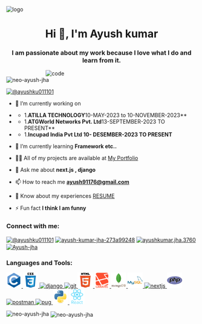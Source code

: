 ![logo](https://r7q6w9z6.rocketcdn.me/career/wp-content/uploads/2020/03/full-stack-development.gif)
<h1 align="center">Hi 👋, I'm Ayush kumar</h1>
<h3 align="center">I am passionate about my work because I love what I do and learn from it.</h3>
<img src="https://user-images.githubusercontent.com/55389276/140866485-8fb1c876-9a8f-4d6a-98dc-08c4981eaf70.gif" align="right" alt="code" width="400"/>
<p align="left"> <img src="https://komarev.com/ghpvc/?username=neo-ayush-jha&label=Profile%20views&color=0e75b6&style=flat" alt="neo-ayush-jha" /> </p>

<p align="left"> <a href="https://twitter.com/@ayushku011101" target="blank"><img src="https://img.shields.io/twitter/follow/@ayushku011101?logo=twitter&style=for-the-badge" alt="@ayushku011101" /></a> </p>

- 🔭 I’m currently working on
- -   1.**ATILLA TECHNOLOGY**10-MAY-2023 to 10-NOVEMBER-2023**
- -   1.**ATGWorld Networks Pvt. Ltd**13-SEPTEMBER-2023 TO PRESENT** 
- -   1.**Incupad India Pvt Ltd 10- DESEMBER-2023 TO PRESENT**
- 🌱 I’m currently learning **Framework etc..**

- 👨‍💻 All of my projects are available at [My Portfolio](https://ayush-portfolio-ec74.vercel.app/)

- 💬 Ask me about **next.js , django**

- 📫 How to reach me **ayush91176@gmail.com**

- 📄 Know about my experiences [RESUME](https://ayush-portfolio-ec74.vercel.app/proj/ayush.pdf)

- ⚡ Fun fact **I think I am funny**

<h3 align="left">Connect with me:</h3>
<p align="left">
<a href="https://twitter.com/@ayushku011101" target="blank"><img align="center" src="https://raw.githubusercontent.com/rahuldkjain/github-profile-readme-generator/master/src/images/icons/Social/twitter.svg" alt="@ayushku011101" height="30" width="40" /></a>
<a href="https://linkedin.com/in/ayush-kumar-jha-273a99248" target="blank"><img align="center" src="https://raw.githubusercontent.com/rahuldkjain/github-profile-readme-generator/master/src/images/icons/Social/linked-in-alt.svg" alt="ayush-kumar-jha-273a99248" height="30" width="40" /></a>
<a href="https://fb.com/ayushkumar.jha.3760" target="blank"><img align="center" src="https://raw.githubusercontent.com/rahuldkjain/github-profile-readme-generator/master/src/images/icons/Social/facebook.svg" alt="ayushkumar.jha.3760" height="30" width="40" /></a>
<a href="https://www.instagram.com/neo.ayush.jha/" target="blank"><img align="center" src="https://raw.githubusercontent.com/rahuldkjain/github-profile-readme-generator/master/src/images/icons/Social/instagram.svg" alt="Ayush-jha" height="30" width="40" /></a>
</p>

<h3 align="left">Languages and Tools:</h3>
<p align="left"> <a href="https://www.cprogramming.com/" target="_blank" rel="noreferrer"> <img src="https://raw.githubusercontent.com/devicons/devicon/master/icons/c/c-original.svg" alt="c" width="40" height="40"/> </a> <a href="https://www.w3schools.com/css/" target="_blank" rel="noreferrer"> <img src="https://raw.githubusercontent.com/devicons/devicon/master/icons/css3/css3-original-wordmark.svg" alt="css3" width="40" height="40"/> </a> <a href="https://www.djangoproject.com/" target="_blank" rel="noreferrer"> <img src="https://cdn.worldvectorlogo.com/logos/django.svg" alt="django" width="40" height="40"/> </a> <a href="https://git-scm.com/" target="_blank" rel="noreferrer"> <img src="https://www.vectorlogo.zone/logos/git-scm/git-scm-icon.svg" alt="git" width="40" height="40"/> </a> <a href="https://www.w3.org/html/" target="_blank" rel="noreferrer"> <img src="https://raw.githubusercontent.com/devicons/devicon/master/icons/html5/html5-original-wordmark.svg" alt="html5" width="40" height="40"/> </a> <a href="https://laravel.com/" target="_blank" rel="noreferrer"> <img src="https://raw.githubusercontent.com/devicons/devicon/master/icons/laravel/laravel-plain-wordmark.svg" alt="laravel" width="40" height="40"/> </a> <a href="https://www.mongodb.com/" target="_blank" rel="noreferrer"> <img src="https://raw.githubusercontent.com/devicons/devicon/master/icons/mongodb/mongodb-original-wordmark.svg" alt="mongodb" width="40" height="40"/> </a> <a href="https://www.mysql.com/" target="_blank" rel="noreferrer"> <img src="https://raw.githubusercontent.com/devicons/devicon/master/icons/mysql/mysql-original-wordmark.svg" alt="mysql" width="40" height="40"/> </a> <a href="https://nextjs.org/" target="_blank" rel="noreferrer"> <img src="https://cdn.worldvectorlogo.com/logos/nextjs-2.svg" alt="nextjs" width="40" height="40"/> </a> <a href="https://www.php.net" target="_blank" rel="noreferrer"> <img src="https://raw.githubusercontent.com/devicons/devicon/master/icons/php/php-original.svg" alt="php" width="40" height="40"/> </a> <a href="https://postman.com" target="_blank" rel="noreferrer"> <img src="https://www.vectorlogo.zone/logos/getpostman/getpostman-icon.svg" alt="postman" width="40" height="40"/> </a> <a href="https://pugjs.org" target="_blank" rel="noreferrer"> <img src="https://cdn.worldvectorlogo.com/logos/pug.svg" alt="pug" width="40" height="40"/> </a> <a href="https://www.python.org" target="_blank" rel="noreferrer"> <img src="https://raw.githubusercontent.com/devicons/devicon/master/icons/python/python-original.svg" alt="python" width="40" height="40"/> </a> <a href="https://reactjs.org/" target="_blank" rel="noreferrer"> <img src="https://raw.githubusercontent.com/devicons/devicon/master/icons/react/react-original-wordmark.svg" alt="react" width="40" height="40"/> </a> </p>

<p><img align="left" src="https://github-readme-stats.vercel.app/api/top-langs?username=neo-ayush-jha&show_icons=true&locale=en&layout=compact" alt="neo-ayush-jha" /></p>

<p>&nbsp;<img align="center" src="https://github-readme-stats.vercel.app/api?username=neo-ayush-jha&show_icons=true&locale=en" alt="neo-ayush-jha" /></p>

